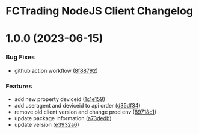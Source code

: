 # FCTrading NodeJS Client Changelog

# 1.0.0 (2023-06-15)


### Bug Fixes

* github action workflow ([8f88792](https://github.com/SSI-Securities-Corporation/node-fctrading/commit/8f88792a5016ea229a4f87e9a27020135974f669))


### Features

* add new property deviceid ([1c1e159](https://github.com/SSI-Securities-Corporation/node-fctrading/commit/1c1e159879df9a04da37efccf5af4160c8b785f8))
* add useragent and  deviceid to api order ([d35df34](https://github.com/SSI-Securities-Corporation/node-fctrading/commit/d35df348fc02a7355896f5deb7c55685bf1978b7))
* remove old client version and change prod env ([89718c1](https://github.com/SSI-Securities-Corporation/node-fctrading/commit/89718c1ca9d7a0659d6ead5aabe92d91d48fa706))
* update package information ([a73dedb](https://github.com/SSI-Securities-Corporation/node-fctrading/commit/a73dedbe118a4a4967aae1223d27f2098be3b880))
* update version ([e3932a6](https://github.com/SSI-Securities-Corporation/node-fctrading/commit/e3932a62696423ccdf2ae0967b617e0856493f2d))
